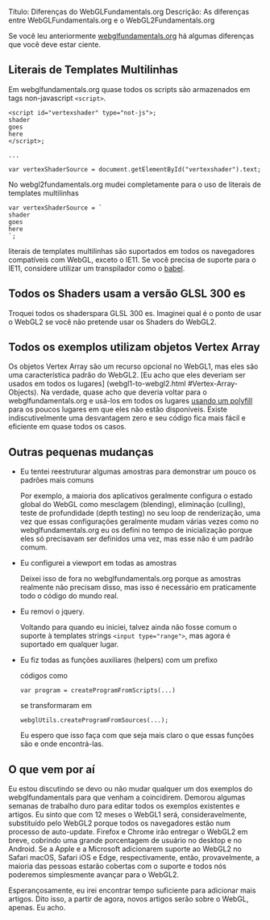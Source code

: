 Título: Diferenças do WebGLFundamentals.org
Descrição: As diferenças entre WebGLFundamentals.org e o WebGL2Fundamentals.org

Se você leu anteriormente [webglfundamentals.org](http://webglfundamentals.org)
há algumas diferenças que você deve estar ciente.

## Literais de Templates Multilinhas

Em webglfundamentals.org quase todos os scripts são armazenados
em tags non-javascript `<script>`.

    <script id="vertexshader" type="not-js">;
    shader
    goes
    here
    </script>;

    ...

    var vertexShaderSource = document.getElementById("vertexshader").text;

No webgl2fundamentals.org mudei completamente para o uso de
literais de templates multilinhas

    var vertexShaderSource = `
    shader
    goes
    here
    `;

literais de templates multilinhas são suportados em todos os navegadores
compatíveis com WebGL, exceto o IE11. Se você precisa de suporte para o IE11, considere utilizar
um transpilador como o [babel](http://babeljs.io).

## Todos os Shaders usam a versão GLSL 300 es

Troquei todos os shaderspara GLSL 300 es. Imaginei qual é o ponto
de usar o WebGL2 se você não pretende usar os Shaders do WebGL2.

## Todos os exemplos utilizam objetos Vertex Array

Os objetos Vertex Array são um recurso opcional no WebGL1, mas
eles são uma característica padrão do WebGL2. [Eu acho
que eles deveriam ser usados em todos os lugares] (webgl1-to-webgl2.html #Vertex-Array-Objects).
Na verdade, quase acho que deveria voltar para o
webglfundamentals.org e usá-los em todos os lugares
[usando um polyfill](https://github.com/greggman/oes-vertex-array-object-polyfill)
para os poucos lugares em que eles não estão disponíveis. Existe indiscutivelmente uma desvantagem zero
e seu código fica mais fácil e eficiente em quase todos os casos.

## Outras pequenas mudanças

*  Eu tentei reestruturar algumas amostras para demonstrar um pouco os padrões mais comuns

   Por exemplo, a maioria dos aplicativos geralmente configura o estado global do WebGL como mesclagem (blending), eliminação (culling), teste de profundidade (depth testing)
   no seu loop de renderização, uma vez que essas configurações geralmente mudam várias vezes como no
   webglfundamentals.org eu os defini no tempo de inicialização porque eles só precisavam ser
   definidos uma vez, mas esse não é um padrão comum.

*  Eu configurei a viewport em todas as amostras

   Deixei isso de fora no webglfundamentals.org porque as amostras
   realmente não precisam disso, mas isso é necessário em praticamente todo o código do mundo real.

*  Eu removi o jquery.

   Voltando para quando eu iniciei, talvez ainda não fosse comum
   o suporte à templates strings `<input type="range">`, mas agora é suportado
   em qualquer lugar.

*  Eu fiz todas as funções auxiliares (helpers) com um prefixo

   códigos como

       var program = createProgramFromScripts(...)

   se transformaram em

       webglUtils.createProgramFromSources(...);

   Eu espero que isso faça com que seja mais claro o que
   essas funções são e onde encontrá-las.

## O que vem por aí

Eu estou discutindo se devo ou não mudar qualquer um dos exemplos do webglfundamentals
para que venham a coincidirem. Demorou algumas semanas de trabalho duro para editar
todos os exemplos existentes e artigos. Eu sinto que com 12 meses o
WebGL1 será, consideravelmente, substituído pelo WebGL2 porque todos os navegadores
estão num processo de auto-update. Firefox e Chrome irão entregar o WebGL2 em breve, cobrindo
uma grande porcentagem de usuário no desktop e no Android. Se a Apple e a Microsoft
adicionarem suporte ao WebGL2 no Safari macOS, Safari iOS e Edge, respectivamente,
então, provavelmente, a maioria das pessoas estarão cobertas com o suporte
e todos nós poderemos simplesmente avançar para o WebGL2.

Esperançosamente, eu irei encontrar tempo suficiente para adicionar mais artigos.
Dito isso, a partir de agora, novos artigos serão sobre o WebGL, apenas.
Eu acho.



